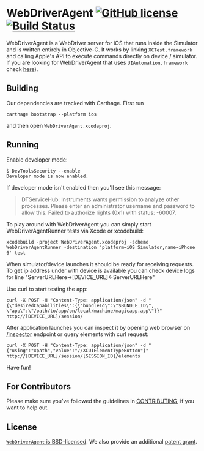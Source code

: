 # WebDriverAgent [![GitHub license](https://img.shields.io/badge/license-BSD-lightgrey.svg)](LICENSE) [![Build Status](https://travis-ci.org/facebook/WebDriverAgent.svg?branch=master)](https://travis-ci.org/facebook/WebDriverAgent)

WebDriverAgent is a WebDriver server for iOS that runs inside the Simulator and is written entirely in Objective-C. It works by linking `XCTest.framework` and calling Apple's API to execute commands directly on device / simulator.
If you are looking for WebDriverAgent that uses `UIAutomation.framework` check [here](https://github.com/facebook/WebDriverAgent/tree/master/UIAWebDriverAgent)).

## Building

Our dependencies are tracked with Carthage. First run

``
carthage bootstrap --platform ios
``

and then open `WebDriverAgent.xcodeproj`.

## Running

Enable developer mode:

```
$ DevToolsSecurity --enable
Developer mode is now enabled.
```

If developer mode isn't enabled then you'll see this message:
> DTServiceHub: Instruments wants permission to analyze other processes. Please enter an administrator username and password to allow this.
> Failed to authorize rights (0x1) with status: -60007.

To play around with WebDriverAgent you can simply start WebDriverAgentRunner tests via Xcode or xcodebuild:
```
xcodebuild -project WebDriverAgent.xcodeproj -scheme WebDriverAgentRunner -destination 'platform=iOS Simulator,name=iPhone 6' test
```

When simulator/device launches it should be ready for receiving requests. To get ip address under with device is available you can check device logs for line "ServerURLHere->[DEVICE_URL]<-ServerURLHere"

Use curl to start testing the app:
```
curl -X POST -H "Content-Type: application/json" -d "{\"desiredCapabilities\":{\"bundleId\":\"$BUNDLE_ID\", \"app\":\"/path/to/app/on/local/machine/magicapp.app\"}}" http://[DEVICE_URL]/session/
```

After application launches you can inspect it by opening web browser on [/inspector](https://localhost:8100/inspector) endpoint
or query elements with curl request:
```
curl -X POST -H "Content-Type: application/json" -d "{"using":"xpath","value":"//XCUIElementTypeButton"}" http://[DEVICE_URL]/session/[SESSION_ID]/elements
```

Have fun!

## For Contributors

Please make sure you’ve followed the guidelines in [CONTRIBUTING](CONTRIBUTING.md), if you want to help out.

## License

[`WebDriverAgent` is BSD-licensed](LICENSE). We also provide an additional [patent grant](PATENTS).
